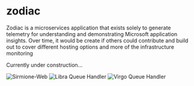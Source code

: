 # zodiac
Zodiac is a microservices application that exists solely to generate telemetry for understanding and demonstrating Microsoft application insights.  Over time, it would be create if others could contribute and build out to cover different hosting options and more of the infrastructure monitoring

Currently under construction...

![Sirmione-Web](https://github.com/nikkh/zodiac/workflows/Sirmione-Web/badge.svg)
![Libra Queue Handler](https://github.com/nikkh/zodiac/workflows/Libra%20Queue%20Handler/badge.svg)
![Virgo Queue Handler](https://github.com/nikkh/zodiac/workflows/Virgo%20Queue%20Handler/badge.svg)
